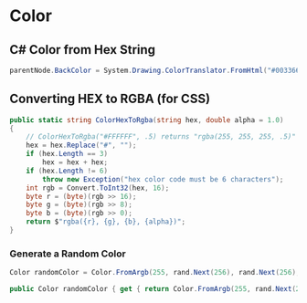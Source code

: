 # Color

## C# Color from Hex String
```cs
parentNode.BackColor = System.Drawing.ColorTranslator.FromHtml("#003366");
```

## Converting HEX to RGBA (for CSS)
```cs
public static string ColorHexToRgba(string hex, double alpha = 1.0)
{
    // ColorHexToRgba("#FFFFFF", .5) returns "rgba(255, 255, 255, .5)"
    hex = hex.Replace("#", "");
    if (hex.Length == 3)
        hex = hex + hex;
    if (hex.Length != 6)
        throw new Exception("hex color code must be 6 characters");
    int rgb = Convert.ToInt32(hex, 16);
    byte r = (byte)(rgb >> 16);
    byte g = (byte)(rgb >> 8);
    byte b = (byte)(rgb >> 0);
    return $"rgba({r}, {g}, {b}, {alpha})";
}
```

### Generate a Random Color
```cs
Color randomColor = Color.FromArgb(255, rand.Next(256), rand.Next(256), rand.Next(256));
```

```cs
public Color randomColor { get { return Color.FromArgb(255, rand.Next(256), rand.Next(256), rand.Next(256)); } }
```